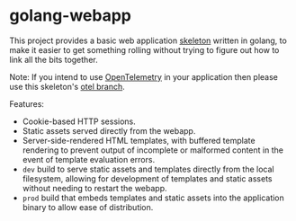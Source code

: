 # golang-webapp

This project provides a basic web application [skeleton](https://wiki.c2.com/?WalkingSkeleton) written in golang, to make it easier to get something rolling without trying to figure out how to link all the bits together.

Note: If you intend to use [OpenTelemetry](https://opentelemetry.io/) in your application then please use this skeleton's [otel branch](https://github.com/tomcz/golang-webapp/tree/otel).

Features:

* Cookie-based HTTP sessions.
* Static assets served directly from the webapp.
* Server-side-rendered HTML templates, with buffered template rendering to prevent output of incomplete or malformed content in the event of template evaluation errors.
* `dev` build to serve static assets and templates directly from the local filesystem, allowing for development of templates and static assets without needing to restart the webapp.
* `prod` build that embeds templates and static assets into the application binary to allow ease of distribution.
